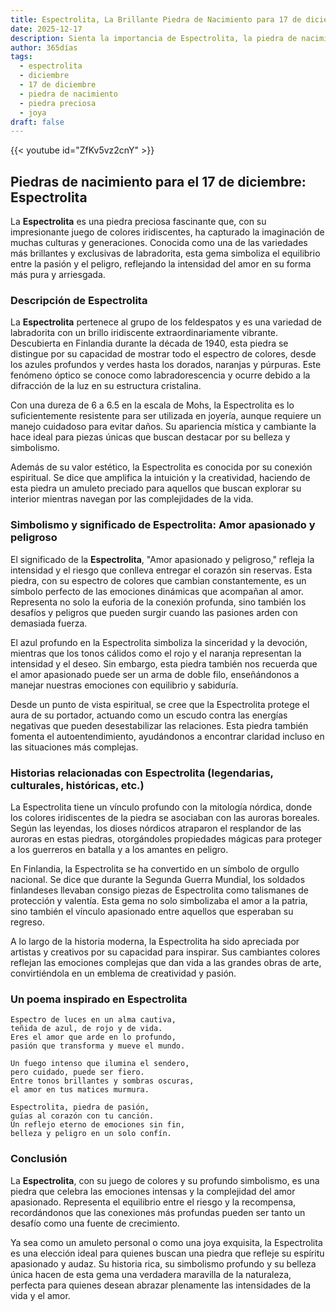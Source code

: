 ```yaml
---
title: Espectrolita, La Brillante Piedra de Nacimiento para 17 de diciembre
date: 2025-12-17
description: Sienta la importancia de Espectrolita, la piedra de nacimiento de 17 de diciembre que simboliza Amor apasionado y peligroso. Deje que su belleza y significado iluminen su día.
author: 365días
tags:
  - espectrolita
  - diciembre
  - 17 de diciembre
  - piedra de nacimiento
  - piedra preciosa
  - joya
draft: false
---
```


{{< youtube id="ZfKv5vz2cnY" >}}

## Piedras de nacimiento para el 17 de diciembre: Espectrolita

La **Espectrolita** es una piedra preciosa fascinante que, con su impresionante juego de colores iridiscentes, ha capturado la imaginación de muchas culturas y generaciones. Conocida como una de las variedades más brillantes y exclusivas de labradorita, esta gema simboliza el equilibrio entre la pasión y el peligro, reflejando la intensidad del amor en su forma más pura y arriesgada.

### Descripción de Espectrolita

La **Espectrolita** pertenece al grupo de los feldespatos y es una variedad de labradorita con un brillo iridiscente extraordinariamente vibrante. Descubierta en Finlandia durante la década de 1940, esta piedra se distingue por su capacidad de mostrar todo el espectro de colores, desde los azules profundos y verdes hasta los dorados, naranjas y púrpuras. Este fenómeno óptico se conoce como labradorescencia y ocurre debido a la difracción de la luz en su estructura cristalina.

Con una dureza de 6 a 6.5 en la escala de Mohs, la Espectrolita es lo suficientemente resistente para ser utilizada en joyería, aunque requiere un manejo cuidadoso para evitar daños. Su apariencia mística y cambiante la hace ideal para piezas únicas que buscan destacar por su belleza y simbolismo.

Además de su valor estético, la Espectrolita es conocida por su conexión espiritual. Se dice que amplifica la intuición y la creatividad, haciendo de esta piedra un amuleto preciado para aquellos que buscan explorar su interior mientras navegan por las complejidades de la vida.

### Simbolismo y significado de Espectrolita: Amor apasionado y peligroso

El significado de la **Espectrolita**, "Amor apasionado y peligroso," refleja la intensidad y el riesgo que conlleva entregar el corazón sin reservas. Esta piedra, con su espectro de colores que cambian constantemente, es un símbolo perfecto de las emociones dinámicas que acompañan al amor. Representa no solo la euforia de la conexión profunda, sino también los desafíos y peligros que pueden surgir cuando las pasiones arden con demasiada fuerza.

El azul profundo en la Espectrolita simboliza la sinceridad y la devoción, mientras que los tonos cálidos como el rojo y el naranja representan la intensidad y el deseo. Sin embargo, esta piedra también nos recuerda que el amor apasionado puede ser un arma de doble filo, enseñándonos a manejar nuestras emociones con equilibrio y sabiduría.

Desde un punto de vista espiritual, se cree que la Espectrolita protege el aura de su portador, actuando como un escudo contra las energías negativas que pueden desestabilizar las relaciones. Esta piedra también fomenta el autoentendimiento, ayudándonos a encontrar claridad incluso en las situaciones más complejas.

### Historias relacionadas con Espectrolita (legendarias, culturales, históricas, etc.)

La Espectrolita tiene un vínculo profundo con la mitología nórdica, donde los colores iridiscentes de la piedra se asociaban con las auroras boreales. Según las leyendas, los dioses nórdicos atraparon el resplandor de las auroras en estas piedras, otorgándoles propiedades mágicas para proteger a los guerreros en batalla y a los amantes en peligro.

En Finlandia, la Espectrolita se ha convertido en un símbolo de orgullo nacional. Se dice que durante la Segunda Guerra Mundial, los soldados finlandeses llevaban consigo piezas de Espectrolita como talismanes de protección y valentía. Esta gema no solo simbolizaba el amor a la patria, sino también el vínculo apasionado entre aquellos que esperaban su regreso.

A lo largo de la historia moderna, la Espectrolita ha sido apreciada por artistas y creativos por su capacidad para inspirar. Sus cambiantes colores reflejan las emociones complejas que dan vida a las grandes obras de arte, convirtiéndola en un emblema de creatividad y pasión.

### Un poema inspirado en Espectrolita

```
Espectro de luces en un alma cautiva,  
teñida de azul, de rojo y de vida.  
Eres el amor que arde en lo profundo,  
pasión que transforma y mueve el mundo.  

Un fuego intenso que ilumina el sendero,  
pero cuidado, puede ser fiero.  
Entre tonos brillantes y sombras oscuras,  
el amor en tus matices murmura.  

Espectrolita, piedra de pasión,  
guías al corazón con tu canción.  
Un reflejo eterno de emociones sin fin,  
belleza y peligro en un solo confín.  
```

### Conclusión

La **Espectrolita**, con su juego de colores y su profundo simbolismo, es una piedra que celebra las emociones intensas y la complejidad del amor apasionado. Representa el equilibrio entre el riesgo y la recompensa, recordándonos que las conexiones más profundas pueden ser tanto un desafío como una fuente de crecimiento.

Ya sea como un amuleto personal o como una joya exquisita, la Espectrolita es una elección ideal para quienes buscan una piedra que refleje su espíritu apasionado y audaz. Su historia rica, su simbolismo profundo y su belleza única hacen de esta gema una verdadera maravilla de la naturaleza, perfecta para quienes desean abrazar plenamente las intensidades de la vida y el amor.